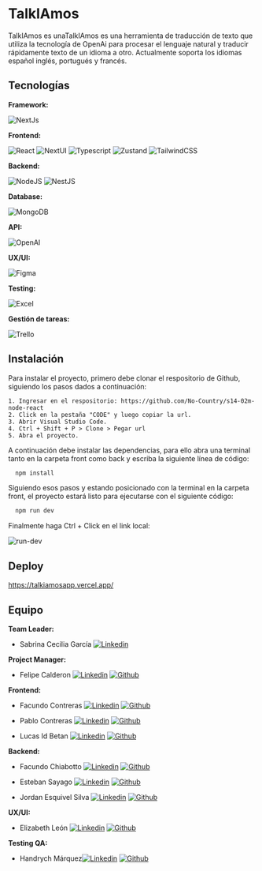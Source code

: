 # TalkIAmos

TalkIAmos es unaTalkIAmos es una herramienta de traducción de texto que utiliza la tecnología de OpenAi para procesar el lenguaje natural y traducir rápidamente texto de un idioma a otro. Actualmente soporta los idiomas español inglés, portugués y francés.

## Tecnologías

**Framework:** 

![NextJs](https://img.shields.io/badge/next%20js-000000?style=for-the-badge&logo=nextdotjs&logoColor=white)

**Frontend:** 

![React](https://img.shields.io/badge/react-%2320232a.svg?style=for-the-badge&logo=react&logoColor=%2361DAFB) ![NextUI](https://img.shields.io/badge/next%20UI-000000?style=for-the-badge&logo=nextdotjs&logoColor=white) ![Typescript](https://img.shields.io/badge/TypeScript-007ACC?style=for-the-badge&logo=typescript&logoColor=white) ![Zustand](https://img.shields.io/badge/zustand-%2320232a.svg?style=for-the-badge) ![TailwindCSS](https://img.shields.io/badge/Tailwind_CSS-38B2AC?style=for-the-badge&logo=tailwind-css&logoColor=white)

**Backend:** 

![NodeJS](https://img.shields.io/badge/Node%20js-43853D?style=for-the-badge&logo=node.js&logoColor=white) ![NestJS](https://img.shields.io/badge/Nest.js-E50914?style=for-the-badge&logo=nestjs&logoColor=white)

**Database:** 

![MongoDB](https://img.shields.io/badge/MongoDB-4EA94B?style=for-the-badge&logo=mongodb&logoColor=white)

**API:**

![OpenAI](https://img.shields.io/badge/Open%20AI-74aa9c?style=for-the-badge&logo=openai&logoColor=white)

**UX/UI:** 

![Figma](https://img.shields.io/badge/figma-%23F24E1E.svg?style=for-the-badge&logo=figma&logoColor=white)

**Testing:** 

![Excel](https://img.shields.io/badge/Microsoft_Excel-217346?style=for-the-badge&logo=microsoft-excel&logoColor=white)

**Gestión de tareas:** 

![Trello](https://img.shields.io/badge/Trello-%23026AA7.svg?style=for-the-badge&logo=Trello&logoColor=white)

## Instalación

Para instalar el proyecto, primero debe clonar el respositorio de Github, siguiendo los pasos dados a continuación:

    1. Ingresar en el respositorio: https://github.com/No-Country/s14-02m-node-react
    2. Click en la pestaña "CODE" y luego copiar la url.
    3. Abrir Visual Studio Code.
    4. Ctrl + Shift + P > Clone > Pegar url
    5. Abra el proyecto.

A continuación debe instalar las dependencias, para ello abra una terminal tanto en la carpeta front como back y escriba la siguiente línea de código:
```bash
  npm install
```

Siguiendo esos pasos y  estando posicionado con la terminal en la carpeta front, el proyecto estará listo para ejecutarse con el siguiente código:

```bash
  npm run dev
```
Finalmente haga Ctrl + Click en el link local: 

![run-dev](https://github.com/No-Country/s14-02m-node-react/assets/131318671/b5106f68-7dde-4849-93c7-ebe204542f5b)
## Deploy

https://talkiamosapp.vercel.app/


## Equipo

**Team Leader:** 

* Sabrina Cecilia García [![Linkedin](https://img.shields.io/badge/LinkedIn-0077B5?style=for-the-badge&logo=linkedin&logoColor=white)](https://www.linkedin.com/in/sabrina-cecilia-garcia-28a61b23/)

**Project Manager:** 

* Felipe Calderon [![Linkedin](https://img.shields.io/badge/LinkedIn-0077B5?style=for-the-badge&logo=linkedin&logoColor=white)](https://www.linkedin.com/in/felipecalderone/) [![Github](https://img.shields.io/badge/GitHub-100000?style=for-the-badge&logo=github&logoColor=white)](https://github.com/felipecalderon)

**Frontend:** 

* Facundo Contreras [![Linkedin](https://img.shields.io/badge/LinkedIn-0077B5?style=for-the-badge&logo=linkedin&logoColor=white)](https://www.linkedin.com/in/facundo-ignacio-contreras/) [![Github](https://img.shields.io/badge/GitHub-100000?style=for-the-badge&logo=github&logoColor=white)](https://github.com/facundocont)

* Pablo Contreras [![Linkedin](https://img.shields.io/badge/LinkedIn-0077B5?style=for-the-badge&logo=linkedin&logoColor=white)](https://www.linkedin.com/in/pablo-ra%C3%BAl-guti%C3%A9rrez/) [![Github](https://img.shields.io/badge/GitHub-100000?style=for-the-badge&logo=github&logoColor=white)](https://github.com/Pablo2311)

* Lucas Id Betan [![Linkedin](https://img.shields.io/badge/LinkedIn-0077B5?style=for-the-badge&logo=linkedin&logoColor=white)](https://www.linkedin.com/in/lucas-id-betan-dev/) [![Github](https://img.shields.io/badge/GitHub-100000?style=for-the-badge&logo=github&logoColor=white)](https://github.com/Lidbetan)

**Backend:** 

* Facundo Chiabotto [![Linkedin](https://img.shields.io/badge/LinkedIn-0077B5?style=for-the-badge&logo=linkedin&logoColor=white)](https://linkedin.com/in/facuch/) [![Github](https://img.shields.io/badge/GitHub-100000?style=for-the-badge&logo=github&logoColor=white)](https://github.com/Facurro)

* Esteban Sayago [![Linkedin](https://img.shields.io/badge/LinkedIn-0077B5?style=for-the-badge&logo=linkedin&logoColor=white)](https://www.linkedin.com/in/esteban-sayago/) [![Github](https://img.shields.io/badge/GitHub-100000?style=for-the-badge&logo=github&logoColor=white)](https://github.com/Puchinn)

* Jordan Esquivel Silva [![Linkedin](https://img.shields.io/badge/LinkedIn-0077B5?style=for-the-badge&logo=linkedin&logoColor=white)](https://www.linkedin.com/in/jordan-joel-esquivel-silva/) [![Github](https://img.shields.io/badge/GitHub-100000?style=for-the-badge&logo=github&logoColor=white)](https://github.com/JordanEsquivelS)

**UX/UI:** 

* Elizabeth León [![Linkedin](https://img.shields.io/badge/LinkedIn-0077B5?style=for-the-badge&logo=linkedin&logoColor=white)](https://www.linkedin.com/in/elizabethleonperez/) [![Github](https://img.shields.io/badge/GitHub-100000?style=for-the-badge&logo=github&logoColor=white)](https://github.com/ElizabethLeonPerez)

**Testing QA:**

* Handrych Márquez[![Linkedin](https://img.shields.io/badge/LinkedIn-0077B5?style=for-the-badge&logo=linkedin&logoColor=white)](https://www.linkedin.com/in/handrych-márquez/) [![Github](https://img.shields.io/badge/GitHub-100000?style=for-the-badge&logo=github&logoColor=white)](https://github.com/handrych/handrych)
